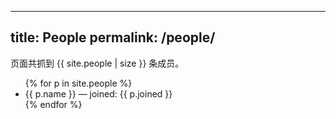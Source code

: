 
---
title: People
permalink: /people/
---

页面共抓到 {{ site.people | size }} 条成员。

<ul>
{% for p in site.people %}
  <li>{{ p.name }} — joined: {{ p.joined }}</li>
{% endfor %}
</ul>
